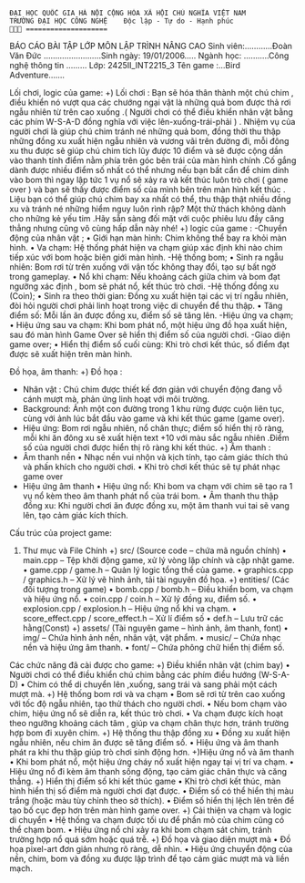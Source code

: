	ĐẠI HỌC QUỐC GIA HÀ NỘI	CỘNG HÒA XÃ HỘI CHỦ NGHĨA VIỆT NAM
	TRƯỜNG ĐẠI HỌC CÔNG NGHỆ	Độc lập - Tự do - Hạnh phúc
		====================
BÁO CÁO BÀI TẬP LỚP MÔN LẬP TRÌNH NÂNG CAO
Sinh viên:…………Đoàn Văn Đức	…………………….Sinh ngày: 19/01/2006…..
Ngành học: ………..Công nghệ thông tin ………	Lớp:   2425II_INT2215_3
Tên game :…Bird Adventure…….	

Lối chơi, logic của game: 
+) Lối chơi : Bạn sẽ hóa thân thành một chú chim , điều khiển nó vượt qua các chướng ngại vật là những quả bom được thả rơi ngẫu nhiên từ trên cao xuống .( Người chơi có thể điều khiển nhân vật bằng các phím W-S-A-D đồng nghĩa với việc lên-xuống-trái-phải ) . Nhiệm vụ của người chơi là giúp chú chim tránh né những quả bom, đồng thời thu thập những đồng xu xuất hiện ngẫu nhiên và vương vãi trên đường đi, mỗi đông xu thu được sẽ giúp chú chim tích lũy được 10 điểm và sẽ được cộng dần vào thanh tính điểm nằm phía trên góc bên trái của màn hình chính .Cố gắng dành được nhiều điểm số nhất có thể nhưng nếu bạn bất cẩn để chim dính vào bom thì ngay lập tức 1 vụ nổ sẽ xảy ra và kết thúc luôn trò chơi ( game over ) và bạn sẽ thấy được điểm số của mình bên trên màn hình kết thúc . Liệu bạn có thể giúp chú chim bay xa nhất có thể, thu thập thật nhiều đồng xu và tránh né những hiểm nguy luôn rình rập? Một thử thách không dành cho những kẻ yếu tim .Hãy sẵn sàng đối mặt với cuộc phiêu lưu đầy căng thẳng nhưng cũng vô cùng hấp dẫn này nhé!
+) logic của game :
-Chuyển động của nhân vật ;
•	Giới hạn màn hình: Chim không thể bay ra khỏi màn hình.
•	Va chạm: Hệ thống phát hiện va chạm giúp xác định khi nào chim tiếp xúc với bom hoặc biên giới màn hình.
-Hệ thống bom;
•	Sinh ra ngẫu nhiên: Bom rơi từ trên xuống với vận tốc không thay đổi, tạo sự bất ngờ trong gameplay.
•	Nổ khi chạm: Nếu khoảng cách giữa chim và bom đạt ngưỡng xác định  , bom sẽ phát nổ, kết thúc trò chơi.
-Hệ thống đồng xu (Coin);
•	Sinh ra theo thời gian: Đồng xu xuất hiện tại các vị trí ngẫu nhiên, đòi hỏi người chơi phải linh hoạt trong việc di chuyển để thu thập.
•	Tăng điểm số: Mỗi lần ăn được đồng xu, điểm số sẽ tăng lên.
-Hiệu ứng va chạm;
•	Hiệu ứng sau va chạm: Khi bom phát nổ, một hiệu ứng đồ họa xuất hiện, sau đó màn hình Game Over sẽ hiển thị điểm số của người chơi.
-Giao diện game over;
•	Hiển thị điểm số cuối cùng: Khi trò chơi kết thúc, số điểm đạt được sẽ xuất hiện trên màn hình.

Đồ họa, âm thanh:
+) Đồ họa :
-  Nhân vật : Chú chim được thiết kế đơn giản với chuyển động đang vỗ cánh mượt mà, phản ứng linh hoạt với môi trường.
-  Background: Ảnh một con đường trong 1 khu rừng được cuộn liên tục, cùng với ảnh lúc bắt đầu vào game và khi kết thúc game (game over).
-  Hiệu ứng: Bom rơi ngẫu nhiên, nổ chân thực; điểm số hiển thị rõ ràng, mỗi khi ăn đông xu sẽ xuất hiện text +10 với màu sắc ngẫu nhiên .Điểm số của người chơi được hiển thị rõ ràng khi kết thúc.
+) Âm thanh :
- Âm thanh nền
•	Nhạc nền vui nhộn và kịch tính, tạo cảm giác thích thú và phấn khích cho người chơi.
•	Khi trò chơi kết thúc sẽ tự phát nhạc game over
- Hiệu ứng âm thanh
•	Hiệu ứng nổ: Khi bom va chạm với chim sẽ tạo ra 1 vụ nổ kèm theo âm thanh phát nổ của trái bom.
•	Âm thanh thu thập đồng xu: Khi người chơi ăn được đồng xu, một âm thanh vui tai sẽ vang lên, tạo cảm giác kích thích.

Cấu trúc của project game:
1. Thư mục và File Chính
+) src/ (Source code – chứa mã nguồn chính)
•	main.cpp – Tệp khởi động game, xử lý vòng lặp chính và cập nhật game.
•	game.cpp / game.h – Quản lý logic tổng thể của game.
•	graphics.cpp / graphics.h – Xử lý vẽ hình ảnh, tải tài nguyên đồ họa.
+) entities/ (Các đối tượng trong game)
•	bomb.cpp / bomb.h – Điều khiển bom, va chạm và hiệu ứng nổ.
•	coin.cpp / coin.h – Xử lý đồng xu, điểm số.
•	explosion.cpp / explosion.h – Hiệu ứng nổ khi va chạm.
•	score_effect.cpp / score_effect.h – Xử lí điểm số
•	def.h – Lưu trữ các hằng(Const)
+) assets/ (Tài nguyên game – hình ảnh, âm thanh, font)
•	img/ – Chứa hình ảnh nền, nhân vật, vật phẩm.
•	music/ – Chứa nhạc nền và hiệu ứng âm thanh.
•	font/ – Chứa phông chữ hiển thị điểm số.

Các chức năng đã cài được cho game:
+) Điều khiển nhân vật  (chim bay)
•	Người chơi có thể điều khiển chú chim bằng các phím điều hướng (W-S-A-D)
•	Chim có thể di chuyển lên ,xuống, sang trái và sang phải một cách mượt mà.
+) Hệ thống bom rơi và va chạm
•	Bom sẽ rơi từ trên cao xuống với tốc độ ngẫu nhiên, tạo thử thách cho người chơi.
•	Nếu bom chạm vào chim, hiệu ứng nổ sẽ diễn ra, kết thúc trò chơi.
•	Va chạm được kích hoạt theo ngưỡng khoảng cách tâm , giúp va chạm chân thực hơn, tránh trường hợp bom đi xuyên chim.
+) Hệ thống thu thập đồng xu
•	Đồng xu xuất hiện ngẫu nhiên, nếu chim ăn được sẽ tăng điểm số.
•	Hiệu ứng và âm thanh phát ra khi thu thập giúp trò chơi sinh động hơn.
+)Hiệu ứng nổ và âm thanh
•	Khi bom phát nổ, một hiệu ứng cháy nổ xuất hiện ngay tại vị trí va chạm.
•	Hiệu ứng nổ đi kèm âm thanh sống động, tạo cảm giác chân thực và căng thẳng.
+) Hiển thị điểm số khi kết thúc game
•	Khi trò chơi kết thúc, màn hình hiển thị số điểm mà người chơi đạt được.
•	Điểm số có thể hiển thị màu trắng (hoặc màu tùy chỉnh theo sở thích).
•	Điểm số hiển thị lệch lên trên để tạo bố cục đẹp hơn trên màn hình game over.
+) Cải thiện va chạm và logic di chuyển
•	Hệ thống va chạm được tối ưu để phần mỏ của chim cũng có thể chạm bom.
•	Hiệu ứng nổ chỉ xảy ra khi bom chạm sát chim, tránh trường hợp nổ quá sớm hoặc quá trễ.
+) Đồ họa và giao diện mượt mà
•	Đồ họa pixel-art đơn giản nhưng rõ ràng, dễ nhìn.
•	Hiệu ứng chuyển động của nền, chim, bom và đồng xu được lập trình để tạo cảm giác mượt mà và liền mạch.



